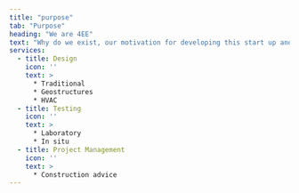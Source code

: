 ```yaml
---
title: "purpose"
tab: "Purpose"
heading: "We are 4EE"
text: "Why do we exist, our motivation for developing this start up and our value proposition to our customers Unique technologies and services to our customers"
services:
  - title: Design
    icon: ''
    text: >
      * Traditional
      * Geostructures
      * HVAC
  - title: Testing
    icon: ''
    text: >
      * Laboratory
      * In situ
  - title: Project Management
    icon: ''
    text: >
      * Construction advice
---
```

